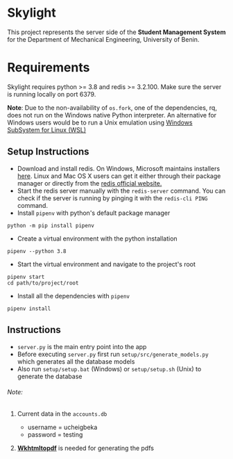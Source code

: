 # Skylight
This project represents the server side of the **Student Management System** for the Department of Mechanical 
Engineering, University of Benin.

# Requirements
Skylight requires python >= 3.8 and redis >= 3.2.100. Make sure the server is running locally on port 6379.

**Note**: Due to the non-availability of `os.fork`, one of the dependencies, rq, does not run on the Windows native Python interpreter. An alternative for Windows users would be to run a Unix emulation using [Windows SubSystem for Linux (WSL)](https://msdn.microsoft.com/en-us/commandline/wsl/about)

## Setup Instructions
- Download and install redis. On Windows, Microsoft maintains installers [here](http://github.com/MicrosoftArchive/redis/releases). Linux and Mac OS X users can get it either through their package manager or directly from the [redis official website.](https://redis.io/)
- Start the redis server manually with the `redis-server` command. You can check if the server is running by pinging it with the `redis-cli PING`  command.
- Install `pipenv` with python's default package manager
```
python -m pip install pipenv
```
- Create a virtual environment with the python installation
```
pipenv --python 3.8
```
- Start the virtual environment and navigate to the project's root
```
pipenv start
cd path/to/project/root
```
- Install all the dependencies with `pipenv`
```
pipenv install
```

## Instructions
- `server.py` is the main entry point into the app
- Before executing `server.py` first run `setup/src/generate_models.py` 
  which generates all the database models
- Also run `setup/setup.bat` (Windows) or `setup/setup.sh` (Unix) to generate the database

###### Note:
1. Current data in the `accounts.db`
    - username = ucheigbeka
    - password = testing

2. [**Wkhtmltopdf**](https://wkhtmltopdf.org/downloads.html) is needed for generating the pdfs